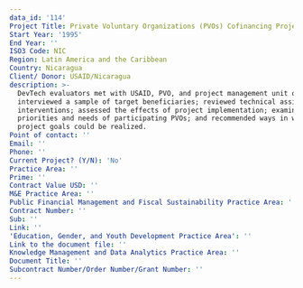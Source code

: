 ```yaml
---
data_id: '114'
Project Title: Private Voluntary Organizations (PVOs) Cofinancing Project
Start Year: '1995'
End Year: ''
ISO3 Code: NIC
Region: Latin America and the Caribbean
Country: Nicaragua
Client/ Donor: USAID/Nicaragua
description: >-
  DevTech evaluators met with USAID, PVO, and project management unit officials;
  interviewed a sample of target beneficiaries; reviewed technical assistance
  interventions; assessed the effects of project implementation; examined
  priorities and needs of participating PVOs; and recommended ways in which
  project goals could be realized.
Point of contact: ''
Email: ''
Phone: ''
Current Project? (Y/N): 'No'
Practice Area: ''
Prime: ''
Contract Value USD: ''
M&E Practice Area: ''
Public Financial Management and Fiscal Sustainability Practice Area: ''
Contract Number: ''
Sub: ''
Link: ''
'Education, Gender, and Youth Development Practice Area': ''
Link to the document file: ''
Knowledge Management and Data Analytics Practice Area: ''
Document Title: ''
Subcontract Number/Order Number/Grant Number: ''
---
```

